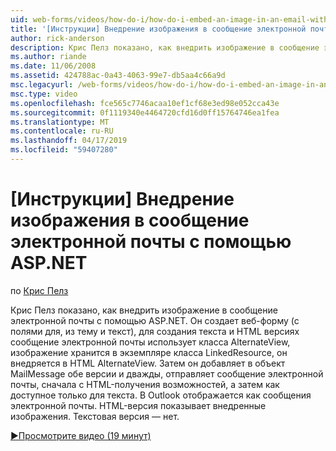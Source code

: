 ```yaml
---
uid: web-forms/videos/how-do-i/how-do-i-embed-an-image-in-an-email-with-aspnet
title: '[Инструкции] Внедрение изображения в сообщение электронной почты с помощью ASP.NET | Документация Майкрософт'
author: rick-anderson
description: Крис Пелз показано, как внедрить изображение в сообщение электронной почты с помощью ASP.NET. Он создает веб-форму (с полями для, из тему и текст), использует AlternateView...
ms.author: riande
ms.date: 11/06/2008
ms.assetid: 424788ac-0a43-4063-99e7-db5aa4c66a9d
msc.legacyurl: /web-forms/videos/how-do-i/how-do-i-embed-an-image-in-an-email-with-aspnet
msc.type: video
ms.openlocfilehash: fce565c7746acaa10ef1cf68e3ed98e052cca43e
ms.sourcegitcommit: 0f1119340e4464720cfd16d0ff15764746ea1fea
ms.translationtype: MT
ms.contentlocale: ru-RU
ms.lasthandoff: 04/17/2019
ms.locfileid: "59407280"
---
```

# <a name="how-do-i-embed-an-image-in-an-email-with-aspnet"></a>[Инструкции] Внедрение изображения в сообщение электронной почты с помощью ASP.NET

по [Крис Пелз](https://twitter.com/chrispels)

Крис Пелз показано, как внедрить изображение в сообщение электронной почты с помощью ASP.NET. Он создает веб-форму (с полями для, из тему и текст), для создания текста и HTML версиях сообщение электронной почты использует класса AlternateView, изображение хранится в экземпляре класса LinkedResource, он внедряется в HTML AlternateView. Затем он добавляет в объект MailMessage обе версии и дважды, отправляет сообщение электронной почты, сначала с HTML-получения возможностей, а затем как доступное только для текста. В Outlook отображается как сообщения электронной почты. HTML-версия показывает внедренные изображения. Текстовая версия — нет.

[&#9654;Просмотрите видео (19 минут)](https://channel9.msdn.com/Blogs/ASP-NET-Site-Videos/how-do-i-embed-an-image-in-an-email-with-aspnet)
